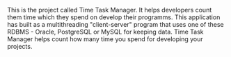 This is the project called Time Task Manager.
It helps developers count them time which they spend on develop their programms.
This application has built as a multithreading "client-server" program that uses one of these RDBMS - 
Oracle, PostgreSQL or MySQL  for keeping data.
Time Task Manager helps count how many time you spend for developing your
projects.
